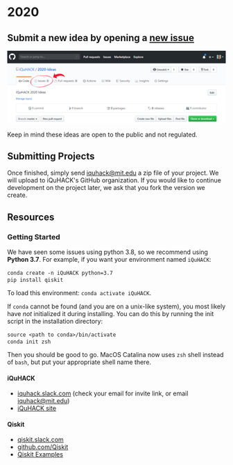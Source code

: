 # 2020
## Submit a new idea by opening a [new issue](https://github.com/iQuHACK/2020-Ideas/issues/new "go to New Issue")

[![Issue Help](static/issue_help.png)](https://github.com/iQuHACK/2020-Ideas/issues "go to Issues")

Keep in mind these ideas are open to the public and not regulated.

## Submitting Projects
Once finished, simply send iquhack@mit.edu a zip file of your project. We will upload to iQuHACK's GitHub organization. If you would like to continue development on the project later, we ask that you fork the version we create.

## Resources
### Getting Started
We have seen some issues using python 3.8, so we recommend using **Python 3.7**.
For example, if you want your environment named `iQuHACK`:
```
conda create -n iQuHACK python=3.7
pip install qiskit
```
To load this environment: `conda activate iQuHACK`.

If `conda` cannot be found (and you are on a unix-like system), you most likely have *not* initialized it during installing.
You can do this by running the init script in the installation directory:
```
source <path to conda>/bin/activate
conda init zsh
```
Then you should be good to go. MacOS Catalina now uses `zsh` shell instead of `bash`, but put your appropriate shell name there.

#### iQuHACK
- [iquhack.slack.com](https://iquhack.slack.com/) (check your email for invite link, or email iquhack@mit.edu)
- [iQuHACK site](https://www.iquise.mit.edu/iQuHACK)

#### Qiskit
- [qiskit.slack.com](https://qiskit.slack.com/)
- [github.com/Qiskit](https://github.com/Qiskit)
- [Qiskit Examples](https://qiskit.org/experiments/)
